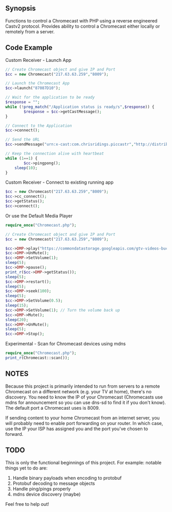 ## Synopsis

Functions to control a Chromecast with PHP using a reverse engineered Castv2 protocol. Provides ability to control a Chromecast either locally or remotely from a server.

## Code Example

Custom Receiver - Launch App

```php
// Create Chromecast object and give IP and Port
$cc = new Chromecast("217.63.63.259","8009");

// Launch the Chromecast App
$cc->launch("87087D10");

// Wait for the application to be ready
$response = "";
while (!preg_match("/Application status is ready/s",$response)) {
        $response = $cc->getCastMessage();
}

// Connect to the Application
$cc->connect();

// Send the URL
$cc->sendMessage("urn:x-cast:com.chrisridings.piccastr","http://distribution.bbb3d.renderfarming.net/video/mp4/bbb_sunflower_1080p_30fps_normal.mp4");

// Keep the connection alive with heartbeat
while (1==1) {
        $cc->pingpong();
	sleep(10);
}
```

Custom Receiver - Connect to existing running app

```php
$cc = new Chromecast("217.63.63.259","8009");
$cc->cc_connect();
$cc->getStatus();
$cc->connect();
```

Or use the Default Media Player

```php
require_once("Chromecast.php");

// Create Chromecast object and give IP and Port
$cc = new Chromecast("217.63.63.259","8009");

$cc->DMP->play("https://commondatastorage.googleapis.com/gtv-videos-bucket/sample/BigBuckBunny.mp4","BUFFERED","video/mp4",true,0);
$cc->DMP->UnMute();
$cc->DMP->SetVolume(1);
sleep(5);
$cc->DMP->pause();
print_r($cc->DMP->getStatus());
sleep(5);
$cc->DMP->restart();
sleep(5);
$cc->DMP->seek(100);
sleep(5);
$cc->DMP->SetVolume(0.5);
sleep(15);
$cc->DMP->SetVolume(1); // Turn the volume back up
$cc->DMP->Mute();
sleep(20);
$cc->DMP->UnMute();
sleep(5);
$cc->DMP->Stop();
```

Experimental - Scan for Chromecast devices using mdns

```php
require_once("Chromecast.php");
print_r(Chromecast::scan());
```

## NOTES

Because this project is primarily intended to run from servers to a remote Chromecast on a different network (e.g. your TV at home), there's no discovery. You need to know the IP of your Chromecast (Chromecasts use mdns for announcement so you can use dns-sd to find it if you don't know). The default port a Chromecast uses is 8009.

If sending content to your home Chromecast from an internet server, you will probably need to enable port forwarding on your router. In which case, use the IP your ISP has assigned you and the port you've chosen to forward.

## TODO

This is only the functional beginnings of this project. For example: notable things yet to do are:

1. Handle binary payloads when encoding to protobuf
2. Protobuf decoding to message objects
3. Handle ping/pings properly
4. mdns device discovery (maybe)

Feel free to help out!
